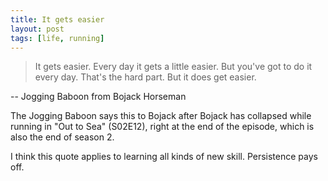 ```yaml
---
title: It gets easier
layout: post
tags: [life, running]
---
```


> It gets easier. Every day it gets a little easier. But you've got to do it every day. That's the hard part. But it does get easier.

-- Jogging Baboon from Bojack Horseman

The Jogging Baboon says this to Bojack after Bojack has collapsed while running in "Out to Sea" (S02E12), right at the end of the episode, which is also the end of season 2.

I think this quote applies to learning all kinds of new skill. Persistence pays off.
